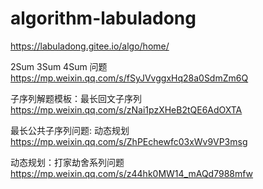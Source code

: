 # algorithm-labuladong
https://labuladong.gitee.io/algo/home/

2Sum 3Sum 4Sum 问题
https://mp.weixin.qq.com/s/fSyJVvggxHq28a0SdmZm6Q

子序列解题模板：最长回文子序列
https://mp.weixin.qq.com/s/zNai1pzXHeB2tQE6AdOXTA

最长公共子序列问题: 动态规划
https://mp.weixin.qq.com/s/ZhPEchewfc03xWv9VP3msg

动态规划：打家劫舍系列问题
https://mp.weixin.qq.com/s/z44hk0MW14_mAQd7988mfw
